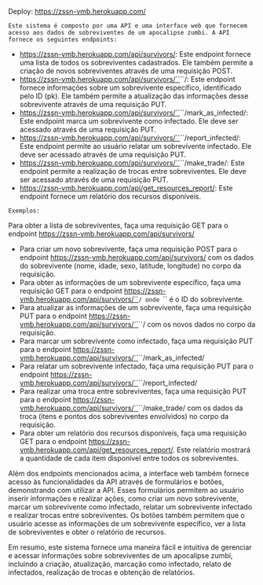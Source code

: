 Deploy: https://zssn-vmb.herokuapp.com/

``Este sistema é composto por uma API e uma interface web que fornecem acesso aos dados de sobreviventes de um apocalipse zumbi. A API fornece os seguintes endpoints:``

* https://zssn-vmb.herokuapp.com/api/survivors/: Este endpoint fornece uma lista de todos os sobreviventes cadastrados. Ele também permite a criação de novos sobreviventes através de uma requisição POST.
* https://zssn-vmb.herokuapp.com/api/survivors/``<pk>``/: Este endpoint fornece informações sobre um sobrevivente específico, identificado pelo ID (pk). Ele também permite a atualização das informações desse sobrevivente através de uma requisição PUT.
* https://zssn-vmb.herokuapp.com/api/survivors/``<pk>``/mark_as_infected/: Este endpoint marca um sobrevivente como infectado. Ele deve ser acessado através de uma requisição PUT.
* https://zssn-vmb.herokuapp.com/api/survivors/``<pk>``/report_infected/: Este endpoint permite ao usuário relatar um sobrevivente infectado. Ele deve ser acessado através de uma requisição PUT.
* https://zssn-vmb.herokuapp.com/api/survivors/``<pk>``/make_trade/: Este endpoint permite a realização de trocas entre sobreviventes. Ele deve ser acessado através de uma requisição PUT.
* https://zssn-vmb.herokuapp.com/api/get_resources_report/: Este endpoint fornece um relatório dos recursos disponíveis.

``Exemplos:``

Para obter a lista de sobreviventes, faça uma requisição GET para o endpoint https://zssn-vmb.herokuapp.com/api/survivors/
* Para criar um novo sobrevivente, faça uma requisição POST para o endpoint https://zssn-vmb.herokuapp.com/api/survivors/ com os dados do sobrevivente (nome, idade, sexo, latitude, longitude) no corpo da requisição.
* Para obter as informações de um sobrevivente específico, faça uma requisição GET para o endpoint https://zssn-vmb.herokuapp.com/api/survivors/``<pk>``/ onde ``<pk>`` é o ID do sobrevivente.
* Para atualizar as informações de um sobrevivente, faça uma requisição PUT para o endpoint https://zssn-vmb.herokuapp.com/api/survivors/``<pk>``/ com os novos dados no corpo da requisição.
* Para marcar um sobrevivente como infectado, faça uma requisição PUT para o endpoint https://zssn-vmb.herokuapp.com/api/survivors/``<pk>``/mark_as_infected/
* Para relatar um sobrevivente infectado, faça uma requisição PUT para o endpoint https://zssn-vmb.herokuapp.com/api/survivors/``<pk>``/report_infected/
* Para realizar uma troca entre sobreviventes, faça uma requisição PUT para o endpoint https://zssn-vmb.herokuapp.com/api/survivors/``<pk>``/make_trade/ com os dados da troca (itens e pontos dos sobreviventes envolvidos) no corpo da requisição.
* Para obter um relatório dos recursos disponíveis, faça uma requisição GET para o endpoint https://zssn-vmb.herokuapp.com/api/get_resources_report/. Este relatório mostrará a quantidade de cada item disponível entre todos os sobreviventes.

Além dos endpoints mencionados acima, a interface web também fornece acesso às funcionalidades da API através de formulários e botões, demonstrando com utilizar a API. Esses formulários permitem ao usuário inserir informações e realizar ações, como criar um novo sobrevivente, marcar um sobrevivente como infectado, relatar um sobrevivente infectado e realizar trocas entre sobreviventes. Os botões também permitem que o usuário acesse as informações de um sobrevivente específico, ver a lista de sobreviventes e obter o relatório de recursos.

Em resumo, este sistema fornece uma maneira fácil e intuitiva de gerenciar e acessar informações sobre sobreviventes de um apocalipse zumbi, incluindo a criação, atualização, marcação como infectado, relato de infectados, realização de trocas e obtenção de relatórios.
